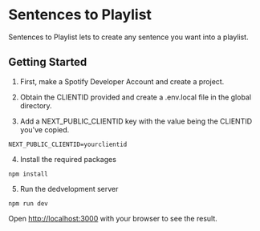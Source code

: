 # Sentences to Playlist

Sentences to Playlist lets to create any sentence you want into a playlist.

## Getting Started

1. First, make a Spotify Developer Account and create a project.

2. Obtain the CLIENTID provided and create a .env.local file in the global directory.

3. Add a NEXT_PUBLIC_CLIENTID key with the value being the CLIENTID you've copied.

```
NEXT_PUBLIC_CLIENTID=yourclientid
```

4. Install the required packages

```
npm install
```

5. Run the dedvelopment server

```
npm run dev
```

Open [http://localhost:3000](http://localhost:3000) with your browser to see the result.
